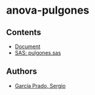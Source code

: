 # anova-pulgones

## Contents
  - [Document](tex/document.pdf)
  - [SAS: pulgones.sas](sas/pulgones.sas)

## Authors
  - [García Prado, Sergio](https://github.com/garciparedes)

